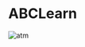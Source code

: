 # ABCLearn



![atm](https://user-images.githubusercontent.com/48622768/135445714-44dd2c7f-9e2d-4b99-8313-38316c9a456f.png)
